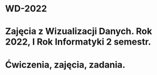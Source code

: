 # WD-2022

# Zajęcia z Wizualizacji Danych. Rok 2022, I Rok Informatyki 2 semestr. 

# Ćwiczenia, zajęcia, zadania. 
